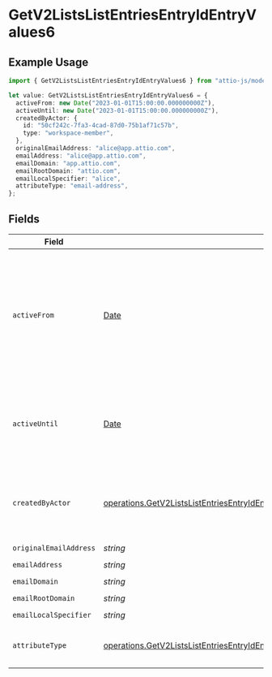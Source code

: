 # GetV2ListsListEntriesEntryIdEntryValues6

## Example Usage

```typescript
import { GetV2ListsListEntriesEntryIdEntryValues6 } from "attio-js/models/operations";

let value: GetV2ListsListEntriesEntryIdEntryValues6 = {
  activeFrom: new Date("2023-01-01T15:00:00.000000000Z"),
  activeUntil: new Date("2023-01-01T15:00:00.000000000Z"),
  createdByActor: {
    id: "50cf242c-7fa3-4cad-87d0-75b1af71c57b",
    type: "workspace-member",
  },
  originalEmailAddress: "alice@app.attio.com",
  emailAddress: "alice@app.attio.com",
  emailDomain: "app.attio.com",
  emailRootDomain: "attio.com",
  emailLocalSpecifier: "alice",
  attributeType: "email-address",
};
```

## Fields

| Field                                                                                                                                                                                                                                          | Type                                                                                                                                                                                                                                           | Required                                                                                                                                                                                                                                       | Description                                                                                                                                                                                                                                    | Example                                                                                                                                                                                                                                        |
| ---------------------------------------------------------------------------------------------------------------------------------------------------------------------------------------------------------------------------------------------- | ---------------------------------------------------------------------------------------------------------------------------------------------------------------------------------------------------------------------------------------------- | ---------------------------------------------------------------------------------------------------------------------------------------------------------------------------------------------------------------------------------------------- | ---------------------------------------------------------------------------------------------------------------------------------------------------------------------------------------------------------------------------------------------- | ---------------------------------------------------------------------------------------------------------------------------------------------------------------------------------------------------------------------------------------------- |
| `activeFrom`                                                                                                                                                                                                                                   | [Date](https://developer.mozilla.org/en-US/docs/Web/JavaScript/Reference/Global_Objects/Date)                                                                                                                                                  | :heavy_check_mark:                                                                                                                                                                                                                             | The point in time at which this value was made "active". `active_from` can be considered roughly analogous to `created_at`.                                                                                                                    | 2023-01-01T15:00:00.000000000Z                                                                                                                                                                                                                 |
| `activeUntil`                                                                                                                                                                                                                                  | [Date](https://developer.mozilla.org/en-US/docs/Web/JavaScript/Reference/Global_Objects/Date)                                                                                                                                                  | :heavy_check_mark:                                                                                                                                                                                                                             | The point in time at which this value was deactivated. If `null`, the value is active.                                                                                                                                                         | 2023-01-01T15:00:00.000000000Z                                                                                                                                                                                                                 |
| `createdByActor`                                                                                                                                                                                                                               | [operations.GetV2ListsListEntriesEntryIdEntryValuesEntriesResponse200ApplicationJSONResponseBodyCreatedByActor](../../models/operations/getv2listslistentriesentryidentryvaluesentriesresponse200applicationjsonresponsebodycreatedbyactor.md) | :heavy_check_mark:                                                                                                                                                                                                                             | The actor that created this value.                                                                                                                                                                                                             | {<br/>"type": "workspace-member",<br/>"id": "50cf242c-7fa3-4cad-87d0-75b1af71c57b"<br/>}                                                                                                                                                       |
| `originalEmailAddress`                                                                                                                                                                                                                         | *string*                                                                                                                                                                                                                                       | :heavy_check_mark:                                                                                                                                                                                                                             | N/A                                                                                                                                                                                                                                            | alice@app.attio.com                                                                                                                                                                                                                            |
| `emailAddress`                                                                                                                                                                                                                                 | *string*                                                                                                                                                                                                                                       | :heavy_check_mark:                                                                                                                                                                                                                             | N/A                                                                                                                                                                                                                                            | alice@app.attio.com                                                                                                                                                                                                                            |
| `emailDomain`                                                                                                                                                                                                                                  | *string*                                                                                                                                                                                                                                       | :heavy_check_mark:                                                                                                                                                                                                                             | N/A                                                                                                                                                                                                                                            | app.attio.com                                                                                                                                                                                                                                  |
| `emailRootDomain`                                                                                                                                                                                                                              | *string*                                                                                                                                                                                                                                       | :heavy_check_mark:                                                                                                                                                                                                                             | N/A                                                                                                                                                                                                                                            | attio.com                                                                                                                                                                                                                                      |
| `emailLocalSpecifier`                                                                                                                                                                                                                          | *string*                                                                                                                                                                                                                                       | :heavy_check_mark:                                                                                                                                                                                                                             | N/A                                                                                                                                                                                                                                            | alice                                                                                                                                                                                                                                          |
| `attributeType`                                                                                                                                                                                                                                | [operations.GetV2ListsListEntriesEntryIdEntryValuesEntriesResponse200ApplicationJSONResponseBodyAttributeType](../../models/operations/getv2listslistentriesentryidentryvaluesentriesresponse200applicationjsonresponsebodyattributetype.md)   | :heavy_check_mark:                                                                                                                                                                                                                             | The attribute type of the value.                                                                                                                                                                                                               | email-address                                                                                                                                                                                                                                  |